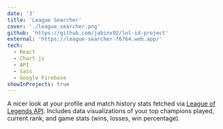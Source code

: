 ```yaml
---
date: '3'
title: 'League Searcher'
cover: './league_searcher.png'
github: 'https://github.com/jabinx92/lol-id-project'
external: 'https://league-searcher-f6764.web.app/'
tech:
  - React
  - Chart.js
  - API
  - Sass
  - Google Firebase
showInProjects: true
---
```


A nicer look at your profile and match history stats fetched via [League of Legends API](https://developer.riotgames.com/). Includes data visualizations of your top champions played, current rank, and game stats (wins, losses, win percentage).
